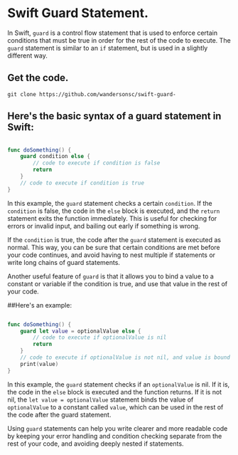 # Swift Guard Statement.

In Swift, `guard` is a control flow statement that is used to enforce certain conditions that must be true in order for the rest of the code to execute. The `guard` statement is similar to an `if` statement, but is used in a slightly different way.


## Get the code.

```
git clone https://github.com/wandersonsc/swift-guard-
```



## Here's the basic syntax of a guard statement in Swift:


```swift

func doSomething() {
    guard condition else {
        // code to execute if condition is false
        return
    }
    // code to execute if condition is true
}


```


In this example, the `guard` statement checks a certain `condition`. If the `condition` is false, the code in the `else` block is executed, and the `return` statement exits the function immediately. This is useful for checking for errors or invalid input, and bailing out early if something is wrong.

If the `condition` is true, the code after the `guard` statement is executed as normal. This way, you can be sure that certain conditions are met before your code continues, and avoid having to nest multiple if statements or write long chains of guard statements.

Another useful feature of `guard` is that it allows you to bind a value to a constant or variable if the condition is true, and use that value in the rest of your code. 

##Here's an example:


```swift

func doSomething() {
    guard let value = optionalValue else {
        // code to execute if optionalValue is nil
        return
    }
    // code to execute if optionalValue is not nil, and value is bound to optionalValue
    print(value)
}

```


In this example, the `guard` statement checks if an `optionalValue` is nil. If it is, the code in the `else` block is executed and the function returns. If it is not nil, the `let value = optionalValue` statement binds the value of `optionalValue` to a constant called `value`, which can be used in the rest of the code after the guard statement.

Using `guard` statements can help you write clearer and more readable code by keeping your error handling and condition checking separate from the rest of your code, and avoiding deeply nested if statements.

